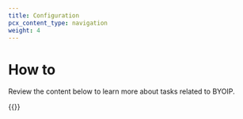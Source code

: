 ```yaml
---
title: Configuration
pcx_content_type: navigation
weight: 4
---
```


# How to

Review the content below to learn more about tasks related to BYOIP.

{{<directory-listing>}}
